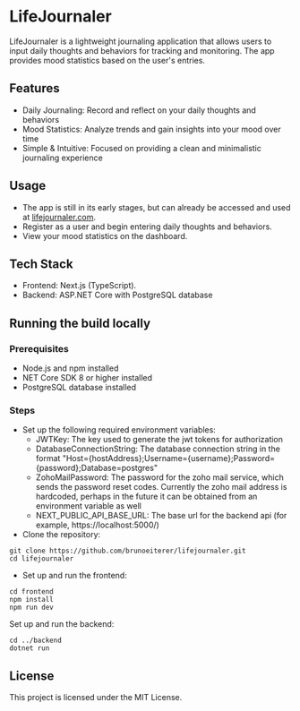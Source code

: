 # LifeJournaler

LifeJournaler is a lightweight journaling application that allows users to input daily thoughts and behaviors for tracking and monitoring. 
The app provides mood statistics based on the user's entries.

## Features
- Daily Journaling: Record and reflect on your daily thoughts and behaviors
- Mood Statistics: Analyze trends and gain insights into your mood over time
- Simple & Intuitive: Focused on providing a clean and minimalistic journaling experience

## Usage
- The app is still in its early stages, but can already be accessed and used at [lifejournaler.com](https://lifejournaler.com).
- Register as a user and begin entering daily thoughts and behaviors.
- View your mood statistics on the dashboard.

## Tech Stack
- Frontend: Next.js (TypeScript).
- Backend: ASP.NET Core with PostgreSQL database

## Running the build locally

### Prerequisites
- Node.js and npm installed
- NET Core SDK 8 or higher installed
- PostgreSQL database installed

### Steps
- Set up the following required environment variables:
  - JWTKey: The key used to generate the jwt tokens for authorization
  - DatabaseConnectionString: The database connection string in the format "Host={hostAddress};Username={username};Password={password};Database=postgres"
  - ZohoMailPassword: The password for the zoho mail service, which sends the password reset codes. Currently the zoho mail address is hardcoded, perhaps in the future it can be obtained from an environment variable as well
  - NEXT_PUBLIC_API_BASE_URL: The base url for the backend api (for example, https://localhost:5000/)
- Clone the repository:
```
git clone https://github.com/brunoeiterer/lifejournaler.git  
cd lifejournaler
```
- Set up and run the frontend:
```
cd frontend  
npm install
npm run dev
```
Set up and run the backend:
```
cd ../backend
dotnet run
```

## License

This project is licensed under the MIT License.
